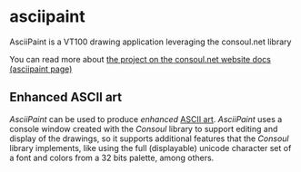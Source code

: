 # asciipaint

AsciiPaint is a VT100 drawing application leveraging the consoul.net library

You can read more about [the project on the consoul.net website docs (asciipaint page)](https://consoul.net/docs/demos/asciipaint.htm)

## Enhanced ASCII art

*AsciiPaint* can be used to produce *enhanced* [ASCII art](https://en.wikipedia.org/wiki/ASCII_art). *AsciiPaint* uses a console window created with the *Consoul* library to support editing and display of the drawings, so it supports additional features that the *Consoul* library implements, like using the full (displayable) unicode character set of a font and colors from a 32 bits palette, among others.
